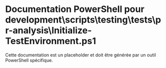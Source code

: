 # Documentation PowerShell pour development\scripts\testing\tests\pr-analysis\Initialize-TestEnvironment.ps1

Cette documentation est un placeholder et doit être générée par un outil PowerShell spécifique.
